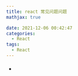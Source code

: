 ```yaml
---
title: react 常见问题问题
mathjax: true

date: 2021-12-06 00:42:47
categories:
  - React
tags:
  - React
---
```


#### 

+ 